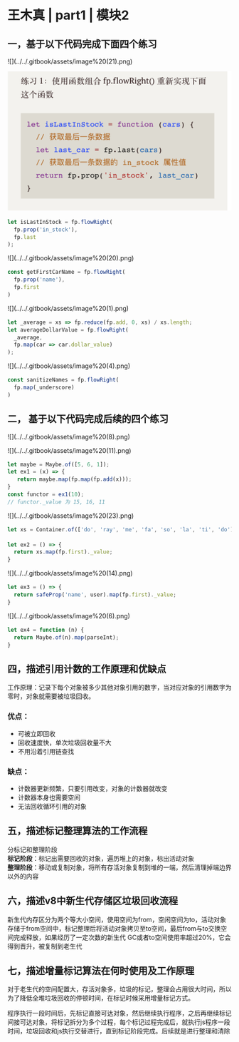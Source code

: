 # 王木真 \| part1 \| 模块2

## 一，基于以下代码完成下面四个练习

!\[\]\(../../.gitbook/assets/image%20\(21\).png\)

![](../../.gitbook/assets/image.png)

```javascript
let isLastInStock = fp.flowRight(
  fp.prop('in_stock'),
  fp.last
);
```

!\[\]\(../../.gitbook/assets/image%20\(20\).png\)

```javascript
const getFirstCarName = fp.flowRight(
  fp.prop('name'),
  fp.first
)
```

!\[\]\(../../.gitbook/assets/image%20\(1\).png\)

```javascript
let _average = xs => fp.reduce(fp.add, 0, xs) / xs.length;
let averageDollarValue = fp.flowRight(
  _average,
  fp.map(car => car.dollar_value)
);
```

!\[\]\(../../.gitbook/assets/image%20\(4\).png\)

```javascript
const sanitizeNames = fp.flowRight(
  fp.map(_underscore)
)
```

## 二， 基于以下代码完成后续的四个练习

!\[\]\(../../.gitbook/assets/image%20\(8\).png\)

!\[\]\(../../.gitbook/assets/image%20\(11\).png\)

```javascript
let maybe = Maybe.of([5, 6, 1]);
let ex1 = (x) => {
   return maybe.map(fp.map(fp.add(x)));
}
const functor = ex1(10);
// functor._value 为 15, 16, 11
```

!\[\]\(../../.gitbook/assets/image%20\(23\).png\)

```javascript
let xs = Container.of(['do', 'ray', 'me', 'fa', 'so', 'la', 'ti', 'do']);

let ex2 = () => {
  return xs.map(fp.first)._value;
}
```

!\[\]\(../../.gitbook/assets/image%20\(14\).png\)

```javascript
let ex3 = () => {
  return safeProp('name', user).map(fp.first)._value;
}
```

!\[\]\(../../.gitbook/assets/image%20\(6\).png\)

```javascript
let ex4 = function (n) {
  return Maybe.of(n).map(parseInt);
}
```

## 四，描述引用计数的工作原理和优缺点

工作原理：记录下每个对象被多少其他对象引用的数字，当对应对象的引用数字为零时，对象就需要被垃圾回收。

### 优点：

* 可被立即回收
* 回收速度快，单次垃圾回收量不大
* 不用沿着引用链查找

### 缺点：

* 计数器更新频繁，只要引用改变，对象的计数器就改变
* 计数器本身也需要空间
* 无法回收循环引用的对象

## 五，描述标记整理算法的工作流程

分标记和整理阶段  
**标记阶段**：标记出需要回收的对象，遍历堆上的对象，标出活动对象  
**整理阶段**：移动或复制对象，将所有存活对象复制到堆的一端，然后清理掉端边界以外的内容

## 六，描述v8中新生代存储区垃圾回收流程

新生代内存区分为两个等大小空间，使用空间为from，空闲空间为to，活动对象存储于from空间中，标记整理后将活动对象拷贝至to空间，最后from与to交换空间完成释放，如果经历了一定次数的新生代 GC或者to空间使用率超过20%，它会得到晋升，被复制到老生代

## 七，描述增量标记算法在何时使用及工作原理

对于老生代的空间配置大，存活对象多，垃圾的标记，整理会占用很大时间，所以为了降低全堆垃圾回收的停顿时间，在标记时候采用增量标记方式。

程序执行一段时间后，先标记直接可达对象，然后继续执行程序，之后再继续标记间接可达对象，将标记拆分为多个过程，每个标记过程完成后，就执行js程序一段时间，垃圾回收和js执行交替进行，直到标记阶段完成。后续就是进行整理和清除

